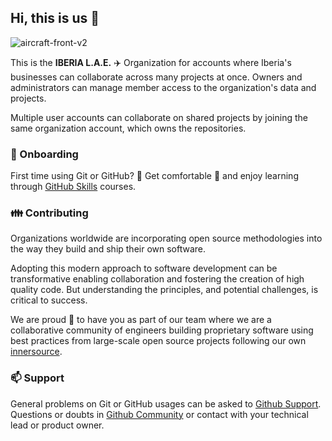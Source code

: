 ## Hi, this is us :clap:

![aircraft-front-v2](https://github.com/Iberia-Ent/.github/assets/87304455/d57fed39-6633-4c96-9923-f3d5704a9e73)

This is the **IBERIA L.A.E.** :airplane: Organization for accounts where Iberia's businesses can collaborate across many projects at once. Owners and administrators can manage member access to the organization's data and projects.

Multiple user accounts can collaborate on shared projects by joining the same organization account, which owns the repositories.

### :office: Onboarding

First time using Git or GitHub? :eyes: Get comfortable :seat: and enjoy learning through [GitHub Skills](https://skills.github.com/) courses.

### :family: Contributing

Organizations worldwide are incorporating open source methodologies into the way they build and ship their own software.

Adopting this modern approach to software development can be transformative enabling collaboration and fostering the creation of high quality code. But understanding the principles, and potential challenges, is critical to success.

We are proud :confetti_ball: to have you as part of our team where we are a collaborative community of engineers building proprietary software using best practices from large-scale open source projects following our own [innersource](https://github.com/Iberia-Ent/software-engineering--innersource#readme). 

### :mailbox: Support

General problems on Git or GitHub usages can be asked to [Github Support](https://support.github.com/). Questions or doubts in [Github Community](https://github.community/) or contact with your technical lead or product owner.
